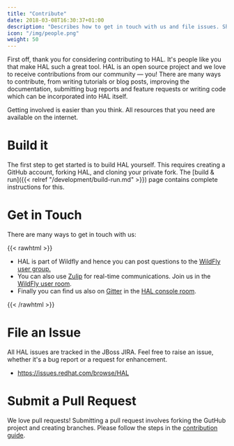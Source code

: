 ```yaml
---
title: "Contribute"
date: 2018-03-08T16:30:37+01:00
description: "Describes how to get in touch with us and file issues. Shows how to fork the GitHub repository and build the console. Gives instructions how to submit pull requests and contribute to the console."
icon: "/img/people.png"
weight: 50
---
```

First off, thank you for considering contributing to HAL. It's people like you that make HAL such a great tool. HAL is an open source project and we love to receive contributions from our community — you! There are many ways to contribute, from writing tutorials or blog posts, improving the documentation, submitting bug reports and feature requests or writing code which can be incorporated into HAL itself.

Getting involved is easier than you think. All resources that you need are available on the internet.

# Build it

The first step to get started is to build HAL yourself. This requires creating a GitHub account, forking HAL, and cloning your private fork. The [build & run]({{< relref "/development/build-run.md" >}}) page contains complete instructions for this.

# Get in Touch 

There are many ways to get in touch with us:

{{< rawhtml >}}
<ul class="fa-ul">
  <li><span class="fa-li"><i class="far fa-envelope"></i></span>HAL is part of Wildfly and hence you can post questions to the <a href="https://groups.google.com/g/wildfly">WildFly user group.</a></li>
  <li><span class="fa-li"><i class="far fa-comments"></i></span>You can also use <a href="https://www.zulipchat.com/">Zulip</a> for real-time communications. Join us in the <a href="https://wildfly.zulipchat.com">WildFly user room</a>.</li>
  <li><span class="fa-li"><i class="fab fa-gitter"></i></span>Finally you can find us also on <a href="https://gitter.im/">Gitter</a> in the <a href="https://gitter.im/hal/console">HAL console room</a>.</li>
</ul>
{{< /rawhtml >}}

# File an Issue

All HAL issues are tracked in the JBoss JIRA. Feel free to raise an issue, whether it's a bug report or a request for enhancement.

<ul class="fa-ul">
  <li><span class="fa-li"><i class="fas fa-bug"></i></span><a href="https://issues.redhat.com/browse/HAL">https://issues.redhat.com/browse/HAL</a>
</ul>

# Submit a Pull Request

We love pull requests! Submitting a pull request involves forking the GutHub project and creating branches. Please follow the steps in the [contribution guide](https://github.com/hal/console/blob/main/CONTRIBUTING.md).
